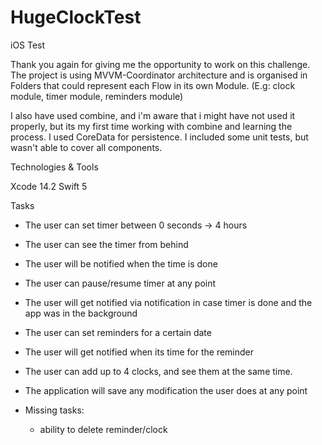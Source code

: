 # HugeClockTest
iOS Test

Thank you again for giving me the opportunity to work on this challenge. 
The project is using MVVM-Coordinator architecture and is organised in Folders that could represent each Flow in its own Module. (E.g:
clock module, timer module, reminders module)

I also have used combine, and i'm aware that i might have not used it properly, but its my first time working with combine and learning the process.
I used CoreData for persistence.
I included some unit tests, but wasn't able to cover all components.

Technologies & Tools

Xcode 14.2
Swift 5


Tasks

- The user can set timer between 0 seconds -> 4 hours
- The user can see the timer from behind
- The user will be notified when the time is done
- The user can pause/resume timer at any point
- The user will get notified via notification in case timer is done and the app was in the background
- The user can set reminders for a certain date
- The user will get notified when its time for the reminder
- The user can add up to 4 clocks, and see them at the same time.
- The application will save any modification the user does at any point

- Missing tasks:
  - ability to delete reminder/clock
